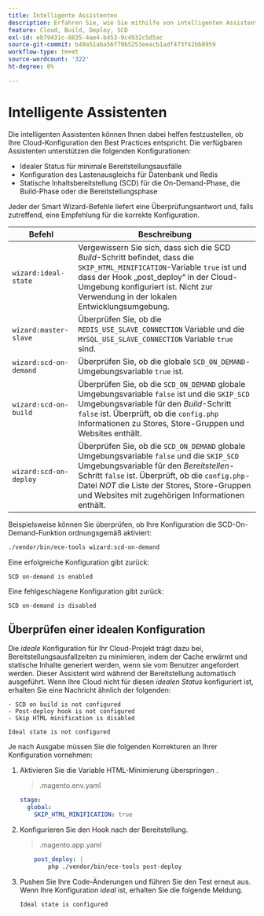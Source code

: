 ```yaml
---
title: Intelligente Assistenten
description: Erfahren Sie, wie Sie mithilfe von intelligenten Assistenten bewerten können, ob Ihr Adobe Commerce in einem Cloud-Infrastrukturprojekt die Best Practices für die Bereitstellung befolgt.
feature: Cloud, Build, Deploy, SCD
exl-id: eb79431c-8835-4ae4-b453-9c4932c5d5ac
source-git-commit: b49a51aba56f79b5253eeacb1adf473f42bb8959
workflow-type: tm+mt
source-wordcount: '322'
ht-degree: 0%

---
```


# Intelligente Assistenten

Die intelligenten Assistenten können Ihnen dabei helfen festzustellen, ob Ihre Cloud-Konfiguration den Best Practices entspricht. Die verfügbaren Assistenten unterstützen die folgenden Konfigurationen:

- Idealer Status für minimale Bereitstellungsausfälle
- Konfiguration des Lastenausgleichs für Datenbank und Redis
- Statische Inhaltsbereitstellung (SCD) für die On-Demand-Phase, die Build-Phase oder die Bereitstellungsphase

Jeder der Smart Wizard-Befehle liefert eine Überprüfungsantwort und, falls zutreffend, eine Empfehlung für die korrekte Konfiguration.

| Befehl | Beschreibung |
| ------- | ------------|
| `wizard:ideal-state` | Vergewissern Sie sich, dass sich die SCD _Build_-Schritt befindet, dass die `SKIP_HTML_MINIFICATION`-Variable `true` ist und dass der Hook „post_deploy“ in der Cloud-Umgebung konfiguriert ist. Nicht zur Verwendung in der lokalen Entwicklungsumgebung. |
| `wizard:master-slave` | Überprüfen Sie, ob die `REDIS_USE_SLAVE_CONNECTION` Variable und die `MYSQL_USE_SLAVE_CONNECTION` Variable `true` sind. |
| `wizard:scd-on-demand` | Überprüfen Sie, ob die globale `SCD_ON_DEMAND`-Umgebungsvariable `true` ist. |
| `wizard:scd-on-build` | Überprüfen Sie, ob die `SCD_ON_DEMAND` globale Umgebungsvariable `false` ist und die `SKIP_SCD` Umgebungsvariable für den _Build_-Schritt `false` ist. Überprüft, ob die `config.php` Informationen zu Stores, Store-Gruppen und Websites enthält. |
| `wizard:scd-on-deploy` | Überprüfen Sie, ob die `SCD_ON_DEMAND` globale Umgebungsvariable `false` und die `SKIP_SCD` Umgebungsvariable für den _Bereitstellen_-Schritt `false` ist. Überprüft, ob die `config.php`-Datei _NOT_ die Liste der Stores, Store-Gruppen und Websites mit zugehörigen Informationen enthält. |

Beispielsweise können Sie überprüfen, ob Ihre Konfiguration die SCD-On-Demand-Funktion ordnungsgemäß aktiviert:

```bash
./vendor/bin/ece-tools wizard:scd-on-demand
```

Eine erfolgreiche Konfiguration gibt zurück:

```
SCD on-demand is enabled
```

Eine fehlgeschlagene Konfiguration gibt zurück:

```
SCD on-demand is disabled
```

## Überprüfen einer idealen Konfiguration

Die _ideale_ Konfiguration für Ihr Cloud-Projekt trägt dazu bei, Bereitstellungsausfallzeiten zu minimieren, indem der Cache erwärmt und statische Inhalte generiert werden, wenn sie vom Benutzer angefordert werden. Dieser Assistent wird während der Bereitstellung automatisch ausgeführt. Wenn Ihre Cloud nicht für diesen _idealen Status_ konfiguriert ist, erhalten Sie eine Nachricht ähnlich der folgenden:

```
- SCD on build is not configured
- Post-deploy hook is not configured
- Skip HTML minification is disabled

Ideal state is not configured
```

Je nach Ausgabe müssen Sie die folgenden Korrekturen an Ihrer Konfiguration vornehmen:

1. Aktivieren Sie die Variable HTML-Minimierung überspringen .

   > .magento.env.yaml

   ```yaml
   stage:
     global:
       SKIP_HTML_MINIFICATION: true
   ```

1. Konfigurieren Sie den Hook nach der Bereitstellung.

   > .magento.app.yaml

   ```yaml
       post_deploy: |
           php ./vendor/bin/ece-tools post-deploy
   ```

1. Pushen Sie Ihre Code-Änderungen und führen Sie den Test erneut aus. Wenn Ihre Konfiguration _ideal_ ist, erhalten Sie die folgende Meldung.

   ```
   Ideal state is configured
   ```
